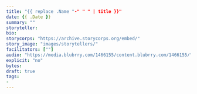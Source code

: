 ```yaml
---
title: "{{ replace .Name "-" " " | title }}"
date: {{ .Date }}
summary: ""
storyteller:
bio:
storycorps: "https://archive.storycorps.org/embed/"
story_image: "images/storytellers/"
facilitators: [""]
audio: "https://media.blubrry.com/1466155/content.blubrry.com/1466155/"
explicit: "no"
bytes:
draft: true
tags:
-
---
```


